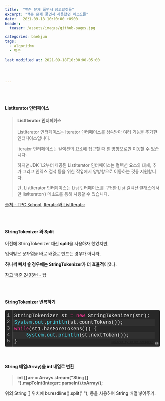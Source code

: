 ```yaml
---
title:  "백준 문제 풀면서 참고할것들"
excerpt: "백준 문제 풀면서 사용했던 메소드들"
date:   2021-09-18 10:00:00 +0900
header:
  teaser: /assets/images/github-pages.jpg

categories: baekjun
tags:
  - algorithm
  - 백준
  
last_modified_at: 2021-09-18T10:00:00-05:00




---
```


<br/>

<br/>

#### **ListIterator<E> 인터페이스** 

> #### ListIterator<E> 인터페이스
>
> ListIterator 인터페이스는 Iterator 인터페이스를 상속받아 여러 기능을 추가한 인터페이스입니다.
>
> Iterator 인터페이스는 컬렉션의 요소에 접근할 때 한 방향으로만 이동할 수 있습니다.
>
> 하지만 JDK 1.2부터 제공된 ListIterator 인터페이스는 컬렉션 요소의 대체, 추가 그리고 인덱스 검색 등을 위한 작업에서 양방향으로 이동하는 것을 지원합니다.
>
> 단, ListIterator 인터페이스는 List 인터페이스를 구현한 List 컬렉션 클래스에서만 listIterator() 메소드를 통해 사용할 수 있습니다.

[출처 - TPC School ,Iterator와 ListIterator](http://tcpschool.com/java/java_collectionFramework_iterator)

<br/>

<br/>

#### StringTokenizer 와 Split

이전에 StringTokenizer 대신 **split**을 사용하자 했었지만, 

입력받은 문자열을 바로 배열로 만드는 경우가 아니라,

**하나씩 빼서 쓸 경우에는 StringTokenizer가 더 효율적**이었다.

[참고 백준 2493번 - 탑](https://shindonghun1.github.io/baekjun/%EB%B0%B1%EC%A4%80-2493%EB%B2%88/)

<br/>

<br/>

#### StringTokenizer  반복하기

<div class="colorscripter-code" style="color:#f0f0f0;font-family:Consolas, 'Liberation Mono', Menlo, Courier, monospace !important; position:relative !important;overflow:auto"><table class="colorscripter-code-table" style="margin:0;padding:0;border:none;background-color:#272727;border-radius:4px;" cellspacing="0" cellpadding="0"><tr><td style="padding:6px;border-right:2px solid #4f4f4f"><div style="margin:0;padding:0;word-break:normal;text-align:right;color:#aaa;font-family:Consolas, 'Liberation Mono', Menlo, Courier, monospace !important;line-height:130%"><div style="line-height:130%">1</div><div style="line-height:130%">2</div><div style="line-height:130%">3</div><div style="line-height:130%">4</div><div style="line-height:130%">5</div></div></td><td style="padding:6px 0;text-align:left"><div style="margin:0;padding:0;color:#f0f0f0;font-family:Consolas, 'Liberation Mono', Menlo, Courier, monospace !important;line-height:130%"><div style="padding:0 6px; white-space:pre; line-height:130%">StringTokenizer&nbsp;st&nbsp;<span style="color:#0086b3"></span><span style="color:#ff3399">=</span>&nbsp;<span style="color:#ff3399">new</span>&nbsp;StringTokenizer(str);&nbsp;</div><div style="background-color:#303030; padding:0 6px; white-space:pre; line-height:130%"><span style="color:#4be6fa">System</span>.<span style="color:#4be6fa">out</span>.<span style="color:#4be6fa">println</span>(st.countTokens());&nbsp;</div><div style="padding:0 6px; white-space:pre; line-height:130%"><span style="color:#ff3399">while</span>(st1.hasMoreTokens())&nbsp;{&nbsp;</div><div style="background-color:#303030; padding:0 6px; white-space:pre; line-height:130%">&nbsp;&nbsp;&nbsp;&nbsp;<span style="color:#4be6fa">System</span>.<span style="color:#4be6fa">out</span>.<span style="color:#4be6fa">println</span>(st.nextToken());&nbsp;</div><div style="padding:0 6px; white-space:pre; line-height:130%">}</div></div><div style="text-align:right;margin-top:-13px;margin-right:5px;font-size:9px;font-style:italic"><a href="http://colorscripter.com/info#e" target="_blank" style="color:#4f4f4ftext-decoration:none">Colored by Color Scripter</a></div></td><td style="vertical-align:bottom;padding:0 2px 4px 0"><a href="http://colorscripter.com/info#e" target="_blank" style="text-decoration:none;color:white"><span style="font-size:9px;word-break:normal;background-color:#4f4f4f;color:white;border-radius:10px;padding:1px">cs</span></a></td></tr></table></div>

<br/>

<br/>

#### String 배열(Array)을 int 배열로 변환

>  **int [] arr = Arrays.stream("Sting [] ").mapToInt(Integer::parseInt).toArray();** 
>

위의 String [] 위치에 br.readline().split(" "); 등을 사용하여 String 배열 넣어주기.
